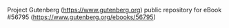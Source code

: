 Project Gutenberg (https://www.gutenberg.org) public repository for
eBook #56795 (https://www.gutenberg.org/ebooks/56795)
